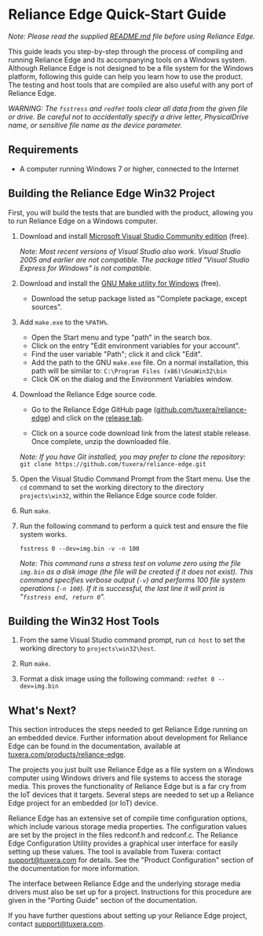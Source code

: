 # Reliance Edge Quick-Start Guide

_Note: Please read the supplied [README.md](../README.md) file before using
Reliance Edge._

This guide leads you step-by-step through the process of compiling and running
Reliance Edge and its accompanying tools on a Windows system.  Although Reliance
Edge is not designed to be a file system for the Windows platform, following
this guide can help you learn how to use the product.  The testing and host
tools that are compiled are also useful with any port of Reliance Edge.

_WARNING: The `fsstress` and `redfmt` tools clear all data from the given file
or drive.  Be careful not to accidentally specify a drive letter, PhysicalDrive
name, or sensitive file name as the device parameter._

## Requirements

- A computer running Windows 7 or higher, connected to the Internet

## Building the Reliance Edge Win32 Project

First, you will build the tests that are bundled with the product, allowing you
to run Reliance Edge on a Windows computer.

1. Download and install
   [Microsoft Visual Studio Community edition](https://visualstudio.microsoft.com/vs/community/)
   (free).

   _Note: Most recent versions of Visual Studio also work.  Visual Studio 2005
   and earlier are not compatible.  The package titled "Visual Studio Express
   for Windows" is not compatible._

2. Download and install the
   [GNU Make utility for Windows](http://gnuwin32.sourceforge.net/packages/make.htm)
   (free).

   - Download the setup package listed as "Complete package, except sources".

3. Add `make.exe` to the `%PATH%`.

   - Open the Start menu and type "path" in the search box.
   - Click on the entry "Edit environment variables for your account".
   - Find the user variable "Path"; click it and click "Edit".
   - Add the path to the GNU `make.exe` file.  On a normal installation, this
     path will be similar to: `C:\Program Files (x86)\GnuWin32\bin`
   - Click OK on the dialog and the Environment Variables window.

4. Download the Reliance Edge source code.

   - Go to the Reliance Edge GitHub page
     ([github.com/tuxera/reliance-edge](https://github.com/tuxera/reliance-edge))
     and click on the
     [release tab](https://github.com/tuxera/reliance-edge/releases).

   - Click on a source code download link from the latest stable release.
     Once complete, unzip the downloaded file.

   _Note: If you have Git installed, you may prefer to clone the repository:_
   `git clone https://github.com/tuxera/reliance-edge.git`

5. Open the Visual Studio Command Prompt from the Start menu.  Use the `cd`
   command to set the working directory to the directory `projects\win32`,
   within the Reliance Edge source code folder.

6. Run `make`.

7. Run the following command to perform a quick test and ensure the file system
   works.

   `fsstress 0 --dev=img.bin -v -n 100`

   _Note: This command runs a stress test on volume zero using the file
   `img.bin` as a disk image (the file will be created if it does not exist).
   This command specifies verbose output (`-v`) and performs 100 file system
   operations (`-n 100`).  If it is successful, the last line it will print is
   "`fsstress end, return 0`"._

## Building the Win32 Host Tools

1. From the same Visual Studio command prompt, run `cd host` to set the working
   directory to `projects\win32\host`.

2. Run `make`.

3. Format a disk image using the following command: `redfmt 0 --dev=img.bin`

## What's Next?

This section introduces the steps needed to get Reliance Edge running on an
embedded device.  Further information about development for Reliance Edge can be
found in the documentation, available at
[tuxera.com/products/reliance-edge](https://www.tuxera.com/products/reliance-edge/).

The projects you just built use Reliance Edge as a file system on a Windows
computer using Windows drivers and file systems to access the storage media.
This proves the functionality of Reliance Edge but is a far cry from the IoT
devices that it targets.  Several steps are needed to set up a Reliance Edge
project for an embedded (or IoT) device.

Reliance Edge has an extensive set of compile time configuration options, which
include various storage media properties.  The configuration values are set by
the project in the files redconf.h and redconf.c.  The Reliance Edge
Configuration Utility provides a graphical user interface for easily setting up
these values.  The tool is available from Tuxera: contact <support@tuxera.com>
for details.  See the "Product Configuration" section of the documentation for
more information.

The interface between Reliance Edge and the underlying storage media drivers
must also be set up for a project.  Instructions for this procedure are given in
the "Porting Guide" section of the documentation.

If you have further questions about setting up your Reliance Edge project,
contact <support@tuxera.com>.
